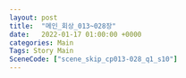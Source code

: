 ```yaml
---
layout: post
title:  "메인_회상_013~028장"
date:   2022-01-17 01:00:00 +0000
categories: Main
Tags: Story Main
SceneCode: ["scene_skip_cp013-028_q1_s10"]
---
```

